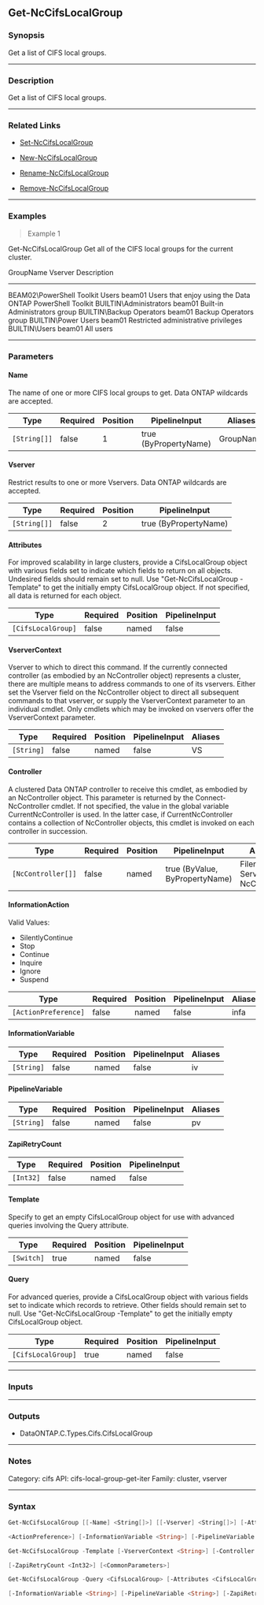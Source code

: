 Get-NcCifsLocalGroup
--------------------

### Synopsis
Get a list of CIFS local groups.

---

### Description

Get a list of CIFS local groups.

---

### Related Links
* [Set-NcCifsLocalGroup](Set-NcCifsLocalGroup)

* [New-NcCifsLocalGroup](New-NcCifsLocalGroup)

* [Rename-NcCifsLocalGroup](Rename-NcCifsLocalGroup)

* [Remove-NcCifsLocalGroup](Remove-NcCifsLocalGroup)

---

### Examples
> Example 1

Get-NcCifsLocalGroup
Get all of the CIFS local groups for the current cluster.

GroupName                           Vserver                  Description
---------                           -------                  -----------
BEAM02\PowerShell Toolkit Users     beam01                   Users that enjoy using the Data ONTAP PowerShell Toolkit
BUILTIN\Administrators              beam01                   Built-in Administrators group
BUILTIN\Backup Operators            beam01                   Backup Operators group
BUILTIN\Power Users                 beam01                   Restricted administrative privileges
BUILTIN\Users                       beam01                   All users

---

### Parameters
#### **Name**
The name of one or more CIFS local groups to get.  Data ONTAP wildcards are accepted.

|Type        |Required|Position|PipelineInput        |Aliases  |
|------------|--------|--------|---------------------|---------|
|`[String[]]`|false   |1       |true (ByPropertyName)|GroupName|

#### **Vserver**
Restrict results to one or more Vservers.  Data ONTAP wildcards are accepted.

|Type        |Required|Position|PipelineInput        |
|------------|--------|--------|---------------------|
|`[String[]]`|false   |2       |true (ByPropertyName)|

#### **Attributes**
For improved scalability in large clusters, provide a CifsLocalGroup object with various fields set to indicate which fields to return on all objects.  Undesired fields should remain set to null.  Use "Get-NcCifsLocalGroup -Template" to get the initially empty CifsLocalGroup object.  If not specified, all data is returned for each object.

|Type              |Required|Position|PipelineInput|
|------------------|--------|--------|-------------|
|`[CifsLocalGroup]`|false   |named   |false        |

#### **VserverContext**
Vserver to which to direct this command.  If the currently connected controller (as embodied by an NcController object) represents a cluster, there are multiple means to address commands to one of its vservers.  Either set the Vserver field on the NcController object to direct all subsequent commands to that vserver, or supply the VserverContext parameter to an individual cmdlet.  Only cmdlets which may be invoked on vservers offer the VserverContext parameter.

|Type      |Required|Position|PipelineInput|Aliases|
|----------|--------|--------|-------------|-------|
|`[String]`|false   |named   |false        |VS     |

#### **Controller**
A clustered Data ONTAP controller to receive this cmdlet, as embodied by an NcController object.  This parameter is returned by the Connect-NcController cmdlet.  If not specified, the value in the global variable CurrentNcController is used.  In the latter case, if CurrentNcController contains a collection of NcController objects, this cmdlet is invoked on each controller in succession.

|Type              |Required|Position|PipelineInput                 |Aliases                          |
|------------------|--------|--------|------------------------------|---------------------------------|
|`[NcController[]]`|false   |named   |true (ByValue, ByPropertyName)|Filer<br/>Server<br/>NcController|

#### **InformationAction**

Valid Values:

* SilentlyContinue
* Stop
* Continue
* Inquire
* Ignore
* Suspend

|Type                |Required|Position|PipelineInput|Aliases|
|--------------------|--------|--------|-------------|-------|
|`[ActionPreference]`|false   |named   |false        |infa   |

#### **InformationVariable**

|Type      |Required|Position|PipelineInput|Aliases|
|----------|--------|--------|-------------|-------|
|`[String]`|false   |named   |false        |iv     |

#### **PipelineVariable**

|Type      |Required|Position|PipelineInput|Aliases|
|----------|--------|--------|-------------|-------|
|`[String]`|false   |named   |false        |pv     |

#### **ZapiRetryCount**

|Type     |Required|Position|PipelineInput|
|---------|--------|--------|-------------|
|`[Int32]`|false   |named   |false        |

#### **Template**
Specify to get an empty CifsLocalGroup object for use with advanced queries involving the Query attribute.

|Type      |Required|Position|PipelineInput|
|----------|--------|--------|-------------|
|`[Switch]`|true    |named   |false        |

#### **Query**
For advanced queries, provide a CifsLocalGroup object with various fields set to indicate which records to retrieve.  Other fields should remain set to null.  Use "Get-NcCifsLocalGroup -Template" to get the initially empty CifsLocalGroup object.

|Type              |Required|Position|PipelineInput|
|------------------|--------|--------|-------------|
|`[CifsLocalGroup]`|true    |named   |false        |

---

### Inputs

---

### Outputs
* DataONTAP.C.Types.Cifs.CifsLocalGroup

---

### Notes
Category: cifs
API: cifs-local-group-get-iter
Family: cluster, vserver

---

### Syntax
```PowerShell
Get-NcCifsLocalGroup [[-Name] <String[]>] [[-Vserver] <String[]>] [-Attributes <CifsLocalGroup>] [-VserverContext <String>] [-Controller <NcController[]>] [-InformationAction 
```
```PowerShell
<ActionPreference>] [-InformationVariable <String>] [-PipelineVariable <String>] [-ZapiRetryCount <Int32>] [<CommonParameters>]
```
```PowerShell
Get-NcCifsLocalGroup -Template [-VserverContext <String>] [-Controller <NcController[]>] [-InformationAction <ActionPreference>] [-InformationVariable <String>] [-PipelineVariable <String>] 
```
```PowerShell
[-ZapiRetryCount <Int32>] [<CommonParameters>]
```
```PowerShell
Get-NcCifsLocalGroup -Query <CifsLocalGroup> [-Attributes <CifsLocalGroup>] [-VserverContext <String>] [-Controller <NcController[]>] [-InformationAction <ActionPreference>] 
```
```PowerShell
[-InformationVariable <String>] [-PipelineVariable <String>] [-ZapiRetryCount <Int32>] [<CommonParameters>]
```
